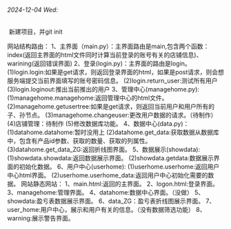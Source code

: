 ###### 2024-12-04 Wed:

​    新建项目，并git init

网站结构路由：
    1、主界面（main.py）：主界面路由是main,包含两个函数：index(返回主界面的html文件同时计算当前登录的账号有关的店铺信息)、warining(返回错误界面)
    2、登录(login.py)：主界面的路由是login。
        (1)login.login:如果是get请求，则返回登录界面的html，如果是post请求，则会想服务端提交当前界面填写的账号密码信息。
        (2)login.return_user:测试所有用户
        (3)login.loginout:推出当前推出的用户
    3、管理中心(managehome.py):
        (1)managehome.managehome:返回管理中心的html文件。
        (2)managehome.getusertree:如果是get请求，则返回当前用户和用户所有的子、孙节点。
        (3)managehome.changeuser:更改用户数据的请求。（待制作）
        (4)店铺管理：待制作
        (5)修改数据库功能。
    4、数据中心(data.py)：
        (1)datahome.datahome:暂时没用上
        (2)datahome.get_data:获取数据从数据库中，包含有产品id参数、获取的数量、获取的列属性。
        (3)datahome.get_data_ZG:返回折线图界面。
    5、数据展示(showdata):
        (1)showdata.showdata:返回数据展示界面。
        (2)showdata.getdata:数据展示界面的初始化数据。
    6、用户中心(userhome):
        (1)userhome.userhome:返回用户中心html界面。
        (2)userhome.userhome_data:返回用户中心初始化需要的数据。
网站静态网站：
    1、main.html:返回的主界面。
    2、logon.html:登录界面。
    3、managehome:管理界面。
    4、datahome:数据中心界面。（没做）
    5、showdata:盈亏表数据展示界面。
    6、data_ZG：盈亏表折线图展示界面。
    7、user_home:用户中心，展示和用户有关的信息。（没有数据筛选功能）
    8、warning:展示警告界面。